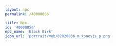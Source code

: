 ```yaml
---
layout: npc
permalink: /40000056

title: Npc
id: '40000056'
npc_name: 'Black Birk'
icon_url: 'portrait/mob/02020036_m_konovis_p.png'
---
```

